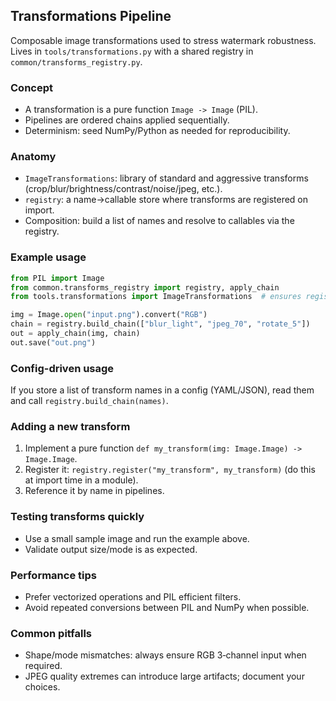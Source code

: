 ## Transformations Pipeline

Composable image transformations used to stress watermark robustness. Lives in `tools/transformations.py` with a shared registry in `common/transforms_registry.py`.

### Concept
- A transformation is a pure function `Image -> Image` (PIL).
- Pipelines are ordered chains applied sequentially.
- Determinism: seed NumPy/Python as needed for reproducibility.

### Anatomy
- `ImageTransformations`: library of standard and aggressive transforms (crop/blur/brightness/contrast/noise/jpeg, etc.).
- `registry`: a name->callable store where transforms are registered on import.
- Composition: build a list of names and resolve to callables via the registry.

### Example usage

```python
from PIL import Image
from common.transforms_registry import registry, apply_chain
from tools.transformations import ImageTransformations  # ensures registry is populated

img = Image.open("input.png").convert("RGB")
chain = registry.build_chain(["blur_light", "jpeg_70", "rotate_5"]) 
out = apply_chain(img, chain)
out.save("out.png")
```

### Config-driven usage
If you store a list of transform names in a config (YAML/JSON), read them and call `registry.build_chain(names)`.

### Adding a new transform
1. Implement a pure function `def my_transform(img: Image.Image) -> Image.Image`.
2. Register it: `registry.register("my_transform", my_transform)` (do this at import time in a module).
3. Reference it by name in pipelines.

### Testing transforms quickly
- Use a small sample image and run the example above.
- Validate output size/mode is as expected.

### Performance tips
- Prefer vectorized operations and PIL efficient filters.
- Avoid repeated conversions between PIL and NumPy when possible.

### Common pitfalls
- Shape/mode mismatches: always ensure RGB 3‑channel input when required.
- JPEG quality extremes can introduce large artifacts; document your choices.
